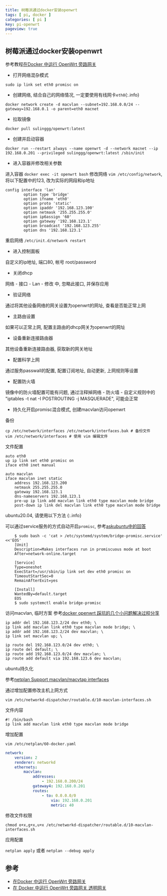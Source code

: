```yaml
---
title: 树莓派通过docker安装openwrt
tags: [ pi, docker ]
categories: [ pi ]
key: pi-openwrt
pageview: true
---
```


## 树莓派通过docker安装openwrt

参考教程[在Docker 中运行 OpenWrt 旁路网关](https://mlapp.cn/376.html)

<!--more-->

- 打开网络混杂模式

`sudo ip link set eth0 promisc on`

- 创建网络, 结合自己的网络情况, 一定要使用有线网卡`eth0`{:.info}

`docker network create -d macvlan --subnet=192.168.0.0/24 --gateway=192.168.0.1 -o parent=eth0 macnet`

- 拉取镜像

`docker pull sulinggg/openwrt:latest`

- 创建并启动容器

`docker run --restart always --name openwrt -d --network macnet --ip 192.168.0.201 --privileged sulinggg/openwrt:latest /sbin/init`

- 进入容器并修改相关参数

进入容器
`docker exec -it openwrt bash`
修改网络
`vim /etc/config/network`, 将以下配置中的123, 改为实际的网段和ip地址

```config
config interface 'lan'
        option type 'bridge'
        option ifname 'eth0'
        option proto 'static'
        option ipaddr '192.168.123.100'
        option netmask '255.255.255.0'
        option ip6assign '60'
        option gateway '192.168.123.1'
        option broadcast '192.168.123.255'
        option dns '192.168.123.1'
```

重启网络
`/etc/init.d/network restart`

- 进入控制面板

自定义的ip地址, 端口80, 帐号 root/password

- 关闭dhcp

网络 - 接口 - Lan - 修改 中, 忽略此接口, 并保存应用

- 验证网络

通过将其他设备网络的网关设置为openwrt的网址, 查看是否能正常上网

- 主路由设置

如果可以正常上网, 配置主路由的dhcp网关为openwrt的网址

- 设备重新连接路由器

其他设备重新连接路由器, 获取新的网关地址

- 配置科学上网

通过服务passwall的配置, 配置订阅地址, 自动更新, 上网规则等设置

- 配置防火墙

镜像中的防火墙配置可能有问题, 通过注释掉网络 - 防火墙 - 自定义规则中的 "iptables -t nat -I POSTROUTING -j MASQUERADE", 可能会正常

- 持久化开启promisc混合模式, 创建macvlan访问openwrt

备份

```shell
cp /etc/network/interfaces /etc/network/interfaces.bak # 备份文件
vim /etc/network/interfaces # 使用 vim 编辑文件
```

文件配置

```config
auto eth0
up ip link set eth0 promisc on
iface eth0 inet manual

auto macvlan
iface macvlan inet static
    address 192.168.123.200
    netmask 255.255.255.0
    gateway 192.168.123.1
    dns-nameservers 192.168.123.1
    pre-up ip link add macvlan link eth0 type macvlan mode bridge
    post-down ip link del macvlan link eth0 type macvlan mode bridge
```

ubuntu20.04, 请使用以下方法
{:.info}

可以通过service服务的方式自动开启`promisc`, 参考[askubuntu中的回答](https://askubuntu.com/a/1356228/1386748)

```shell
    $ sudo bash -c 'cat > /etc/systemd/system/bridge-promisc.service' <<'EOS'
    [Unit]
    Description=Makes interfaces run in promiscuous mode at boot
    After=network-online.target

    [Service]
    Type=oneshot
    ExecStart=/usr/sbin/ip link set dev eth0 promisc on
    TimeoutStartSec=0
    RemainAfterExit=yes

    [Install]
    WantedBy=default.target
    EOS
    $ sudo systemctl enable bridge-promisc
```

访问macvlan, 临时方案
参考[docker openwrt 踩坑的几个小问题解决过程分享](https://www.right.com.cn/forum/thread-1048535-1-1.html)

```shell
ip addr del 192.168.123.2/24 dev eth0; \
ip link add macvlan link eth0 type macvlan mode bridge; \
ip addr add 192.168.123.2/24 dev macvlan; \
ip link set macvlan up; \

ip route del 192.168.123.0/24 dev eth0; \
ip route del default; \
ip route add 192.168.123.0/24 dev macvlan; \
ip route add default via 192.168.123.6 dev macvlan;
```

ubuntu持久化

参考[netplan Support macvlan/macvtap interfaces](https://bugs.launchpad.net/netplan/+bug/1664847/comments/19)

通过增加配置修改主机上网方式

```shell
vim /etc/networkd-dispatcher/routable.d/10-macvlan-interfaces.sh
```

文件内容

```shell
#! /bin/bash
ip link add macvlan link eth0 type macvlan mode bridge
```

增加配置

```shell
vim /etc/netplan/60-docker.yaml
```

```yaml
network:
    version: 2
    renderer: networkd
    ethernets:
        macvlan:
            addresses:
                - 192.168.0.200/24
            gateway4: 192.168.0.201
            routes:
                - to: 0.0.0.0/0
                    via: 192.168.0.201
                    metric: 40
```

修改文件权限

`chmod o+x,g+x,u+x /etc/networkd-dispatcher/routable.d/10-macvlan-interfaces.sh`

应用配置

`netplan apply` 或者 `netplan --debug apply`

## 参考

- [在Docker 中运行 OpenWrt 旁路网关](https://mlapp.cn/376.html)
- [在 Docker 中运行 OpenWrt 旁路网关 透明网关](https://baymax.tips/posts/53042.html)
